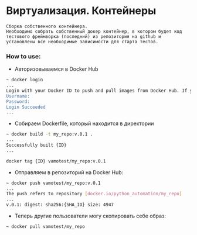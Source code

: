 # Виртуализация. Контейнеры 
```
Сборка собственного контейнера.
Необходимо собрать собственный докер контейнер, в котором будет код тестового фреймворка (последний) из репозитория на github и установлены все необходимые зависимости для старта тестов.
```

### How to use:
* Авторизовываемся в Docker Hub
```sh
~ docker login
...
Login with your Docker ID to push and pull images from Docker Hub. If you don't have a Docker ID, head over to https://hub.docker.com to create one.
Username:
Password: 
Login Succeeded
...
```
* Собираем Dockerfile, который находится в директории 
```sh
~ docker build -t my_repo:v.0.1 . 
...
Successfully built {ID}
...
```
```sh
docker tag {ID} vamotest/my_repo:v.0.1
```
* Отправляем в репозиторий на Docker Hub:
```sh
~ docker push vamotest/my_repo:v.0.1
...
The push refers to repository [docker.io/python_automation/my_repo]
...
v.0.1: digest: sha256:{SHA_ID} size: 4947
```
* Теперь другие пользователи могу скопировать себе образ:
```sh
~ docker pull vamotest/my_repo
```